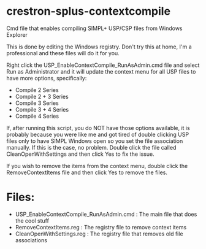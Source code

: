 # crestron-splus-contextcompile
Cmd file that enables compiling SIMPL+ USP/CSP files from Windows Explorer

This is done by editing the Windows registry. Don't try this at home, I'm a professional and these
files will do it for you.

Right click the USP_EnableContextCompile_RunAsAdmin.cmd file and select Run as Administrator and
it will update the context menu for all USP files to have more options, specifically:
* Compile 2 Series
* Compile 2 + 3 Series
* Compile 3 Series
* Compile 3 + 4 Series
* Compile 4 Series

If, after running this script, you do NOT have those options available, it is probably because
you were like me and got tired of double clicking USP files only to have SIMPL Windows open so
you set the file association manually. If this is the case, no problem. Double click the file
called CleanOpenWithSettings and then click Yes to fix the issue.

If you wish to remove the items from the context menu, double click the RemoveContextItems file
and then click Yes to remove the files.


# Files:
* USP_EnableContextCompile_RunAsAdmin.cmd : The main file that does the cool stuff
* RemoveContextItems.reg : The registry file to remove context items
* CleanOpenWithSettings.reg : The registry file that removes old file associations
